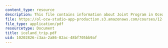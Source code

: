 ```yaml
---
content_type: resource
description: This file contains information about Joint Program in Oceanography.
file: https://ol-ocw-studio-app-production.s3.amazonaws.com/courses/12-753-geodynamics-seminar-spring-2006/10202826c3aa2a8682ac48bf705bb9af_iceland_trip.pdf
file_type: application/pdf
resourcetype: Document
title: iceland_trip.pdf
uid: 10202826-c3aa-2a86-82ac-48bf705bb9af
---
```

